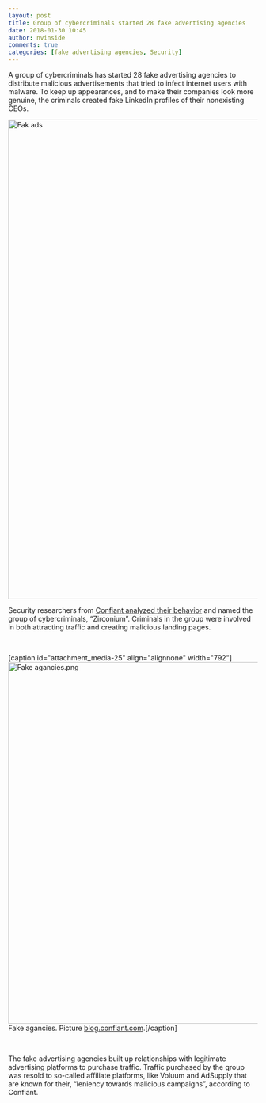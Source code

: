```yaml
---
layout: post
title: Group of cybercriminals started 28 fake advertising agencies
date: 2018-01-30 10:45
author: nvinside
comments: true
categories: [fake advertising agencies, Security]
---
```

A group of cybercriminals has started 28 fake advertising agencies to distribute malicious advertisements that tried to infect internet users with malware. To keep up appearances, and to make their companies look more genuine, the criminals created fake LinkedIn profiles of their nonexisting CEOs.

<img class="alignnone size-full wp-image-2399" src="https://chefkochblog.files.wordpress.com/2018/01/fak-ads.png" alt="Fak ads" width="1600" height="969" /><!--more-->

Security researchers from <a href="https://blog.confiant.com/uncovering-2017s-largest-malvertising-operation-b84cd38d6b85" target="_blank" rel="noopener">Confiant analyzed their behavior</a> and named the group of cybercriminals, “Zirconium”. Criminals in the group were involved in both attracting traffic and creating malicious landing pages.

&nbsp;

[caption id="attachment_media-25" align="alignnone" width="792"]<img class="alignnone size-full wp-image-2400" src="https://chefkochblog.files.wordpress.com/2018/01/fake-agancies.png" alt="Fake agancies.png" width="792" height="731" /> Fake agancies. Picture <a href="https://blog.confiant.com/uncovering-2017s-largest-malvertising-operation-b84cd38d6b85">blog.confiant.com</a>.[/caption]

&nbsp;

The fake advertising agencies built up relationships with legitimate advertising platforms to purchase traffic. Traffic purchased by the group was resold to so-called affiliate platforms, like Voluum and AdSupply that are known for their, “leniency towards malicious campaigns”, according to Confiant.
